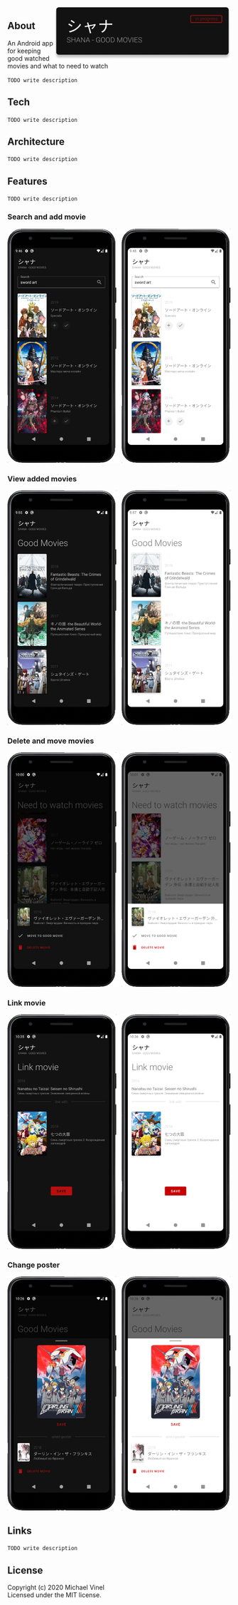 <img align="right" src="/screenshots/logo.png?raw=true" width="400">

## About
An Android app for keeping good watched movies and what to need to watch

`TODO write description`

## Tech
`TODO write description`

## Architecture

`TODO write description`

## Features
`TODO write description`

### Search and add movie
<img src="/screenshots/search.png?raw=true" width="550">

### View added movies
<img src="/screenshots/view_added.png?raw=true" width="550">

### Delete and move movies
<img src="/screenshots/delete_and_move.png?raw=true" width="550">

### Link movie
<img src="/screenshots/link_movie.png?raw=true" width="550">

### Change poster
<img src="/screenshots/change_poster.png?raw=true" width="550">


## Links
`TODO write description`


## License
Copyright (c) 2020 Michael Vinel  
Licensed under the MIT license.
